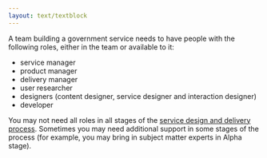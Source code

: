 ```yaml
---
layout: text/textblock
---
```

A team building a government service needs to have people with the following roles, either in the team or available to it:

-  service manager
-  product manager
-  delivery manager
-  user researcher
-  designers (content designer, service designer and interaction designer)
-  developer

You may not need all roles in all stages of the [service design and delivery process](../../service-design-delivery-process/). Sometimes you may need additional support in some stages of the process (for example, you may bring in subject matter experts in Alpha stage).

